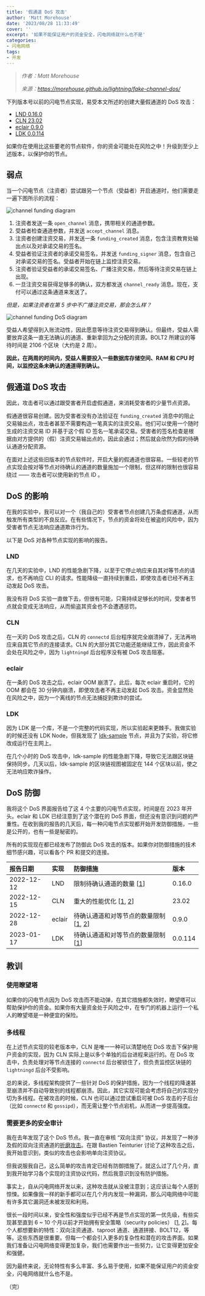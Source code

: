 ```yaml
---
title: '假通道 DoS 攻击'
author: 'Matt Morehouse'
date: '2023/08/28 11:33:49'
cover: ''
excerpt: '如果不能保证用户的资金安全，闪电网络就什么也不是'
categories:
- 闪电网络
tags:
- 开发
---
```



> *作者：Matt Morehouse*
> 
> *来源：<https://morehouse.github.io/lightning/fake-channel-dos/>*



下列版本号以前的闪电节点实现，易受本文所述的创建大量假通道的 DoS 攻击：

- [LND 0.16.0](https://github.com/lightningnetwork/lnd/releases/tag/v0.16.0-beta)
- [CLN 23.02](https://github.com/ElementsProject/lightning/releases/tag/v23.02)
- [eclair 0.9.0](https://github.com/ACINQ/eclair/releases/tag/v0.9.0)
- [LDK 0.0.114](https://github.com/lightningdevkit/rust-lightning/releases/tag/v0.0.114)

如果你在使用比这些要老的节点软件，你的资金可能处在风险之中！升级到至少上述版本，以保护你的节点。

## 弱点

当一个闪电节点（注资者）尝试跟另一个节点（受益者）开启通道时，他们需要走一遍下图所示的流程：

![channel funding diagram](../images/fake-channel-dos/channel_funding.png)

1. 注资者发送一条 `open_channel` 消息，携带相关的通道参数。
2. 受益者检查通道参数，并发送 `accept_channel` 消息。
3. 注资者创建注资交易，并发送一条 `funding_created` 消息，包含注资教育处输出点以及对承诺交易的签名。
4. 受益者验证注资者的承诺交易签名，并发送 `funding_signer` 消息，包含自己对承诺交易的签名。受益者开始在链上监控注资交易。
5. 注资者验证受益者的承诺交易签名、广播注资交易，然后等待注资交易在链上出现。
6. 一旦注资交易获得足够多的确认，双方都发送 `channel_ready` 消息。现在，支付可以通过这条通道来发送了。

*但是，如果注资者在第 5 步中不广播注资交易，那会怎么样？*

![channel funding DoS diagram](../images/fake-channel-dos/channel_funding_dos.png)

受益人希望得到入账流动性，因此愿意等待注资交易得到确认。但最终，受益人需要放弃这条一直无法确认的通道、重新拿回为之分配的资源。BOLT2 所建议的等待时间是 2106 个区块（大约是 2 周）。

**因此，在两周的时间内，受益人需要投入一些数据库存储空间、RAM 和 CPU 时间，以监控这条未确认的通道得到确认。**

## 假通道 DoS 攻击

因此，攻击者可以通过跟受害者开启虚假通道，来消耗受害者的少量节点资源。

假通道很容易创建。因为受害者没有办法验证在 `funding_created` 消息中的阻止交易输出点，攻击者甚至不需要构造一笔真实的注资交易。他们可以使用一个随时生成的注资交易 ID 并基于这个假 ID 签名一笔承诺交易。受害者的签名检查是根据由对方提供的（假）注资交易输出点的，因此会通过；然后就会欣然为假的待确认通道分配资源。

在面对上述这些旧版本的节点软件时，开启大量的假通道也很容易。一些较老的节点实现会按对等节点对待确认的通道的数量施加一个限制，但这样的限制也很容易绕过 —— 攻击者可以使用新的节点 ID 。

## DoS 的影响

在我的实验中，我可以对一个（我自己的）受害者节点创建几万条虚假通道，从而触发所有类型的不良反应。在有些情况下，节点的资金将处在被盗的风险中，因为受害者节点无法响应通道欺诈行为。

以下是 DoS 对各种节点实现的影响的报告。

### LND

在几天的实验中，LND 的性能急剧下降，以至于它停止响应来自其对等节点的请求，也不再响应 CLI 的请求。性能降级一直持续到重启，即使攻击者已经不再主动发起 DoS 攻击。

我没有将 DoS 实验一直做下去，但很有可能，只需持续足够长的时间，受害者节点就会变成无法响应，从而偷盗其资金也不会遭遇惩罚。

### CLN

在一天的 DoS 攻击之后，CLN 的 `connectd` 后台程序就完全崩溃掉了，无法再响应来自其它节点的连接请求。CLN 的大部分其它功能还能继续工作，因此资金不会处在风险之中，因为 `lightningd` 后台程序没有被 DoS 攻击阻塞。

### eclair

在一条的 DoS 攻击之后，eclair OOM 崩溃了。此后，每次 eclair 重启时，它的 OOM 都会在 30 分钟内崩溃，即使攻击者不再主动发起 DoS 攻击。资金显然处在风险之中，因为一个离线的节点无法捕捉到欺诈的尝试。

### LDK

因为 LDK 是一个库，不是一个完整的代码实现，所以实验起来更棘手。我做实验的时候还没有 LDK Node，但我发现了 [ldk-sample](https://github.com/lightningdevkit/ldk-sample) 节点，并且为了实验，将它修改成运行在主网上。

在几个小时的 DoS 攻击中，ldk-sample 的性能急剧下降，导致它无法跟区块链保持同步。几天以后，ldk-sample 的区块链视图被固定在 144 个区块以前，使之无法响应欺诈操作。

## DoS 防御

我将这个 DoS 界面报告给了这 4 个主要的闪电节点实现，时间是在 2023 年开头。eclair 和 LDK 已经注意到了这个潜在的 DoS 界面，但还没有意识到问题的严重性。在收到我的报告的几天后，每一种闪电节点实现都开始开发防御措施，一些是公开的，也有一些是秘密的。

所有的实现现在都已经发布了防御此 DoS 攻击的版本。如果你对防御措施的技术细节感兴趣，可以看各个 PR 和提交的连接。

| 报告日期   | 实现   | 防御措施                                                     | 版本    |
| :--------- | :----- | :----------------------------------------------------------- | :------ |
| 2022-12-12 | LND    | 限制待确认通道的数量 [[1](https://github.com/lightningnetwork/lnd/commit/3f6315242a7ceb160c12f6997f5c020362424877)] | 0.16.0  |
| 2022-12-15 | CLN    | 重大的性能优化 [[1](https://github.com/ElementsProject/lightning/pull/5837), [2](https://github.com/ElementsProject/lightning/pull/5849)] | 23.02   |
| 2022-12-28 | eclair | 待确认通道和对等节点的数量限制 [[1](https://github.com/ACINQ/eclair/pull/2552), [2](https://github.com/ACINQ/eclair/pull/2601)] | 0.9.0   |
| 2023-01-17 | LDK    | 待确认通道和对等节点的数量限制 [[1](https://github.com/lightningdevkit/rust-lightning/pull/1988)] | 0.0.114 |

## 教训

### 使用瞭望塔

如果你的闪电节点因为 DoS 攻击而不能动弹，在其它措施都失效时，瞭望塔可以帮助保护你的资金。如果你有大量资金处于风险之中，在专门的机器上运行一个私人的瞭望塔是一种便宜的保险。

### 多线程

在上述节点实现的较老版本中，CLN 是唯一一种可以清楚地在 DoS 攻击下保护用户资金的实现，因为 CLN 实际上是以多个单独的后台进程来运行的。在 DoS 攻击中，负责处理对等节点连接的 `connectd` 后台被锁住了，但负责监控区块链的 `lightningd` 后台不受影响。

总的来说，多线程架构提供了一些针对 DoS 的保护措施，因为一个线程的降速甚至崩溃并不自动导致别的线程都崩溃。因此，其它实现可能会考虑将自己的实现分切为多线程。在被攻击的时候，CLN 也可以通过尝试重启可被 DoS 攻击的子后台（比如 `connectd` 和 `gossipd`），而无需让整个节点宕机，从而进一步提高强度。

### 需要更多的安全审计

我在去年发现了这个 DoS 节点。我一直在审核 “双向注资” 协议，并发现了一种涉及假的双向注资通道的[折磨攻击](https://github.com/lightning/bolts/pull/851#discussion_r997537630)。在跟 Bastien Teinturier 讨论了这种攻击之后，我开始意识到，类似的攻击也会影响单向注资协议。

但我说服我自己，这么简单的攻击肯定已经有防御措施了。就这么过了几个月，直到我开始学习各个实现的注资协议代码，然后我意识到没有防护措施。

事实上，自从闪电网络开发以来，这种攻击就从没被注意到；这应该让每个人感到惊悚。如果像我一样的新手都可以在几个月内发现一种漏洞，那么闪电网络中可能有许多其它漏洞还未被发现和利用。

很长一段时间以来，安全性和强度似乎已经不再是节点实现的第一优先级，有些实现甚至直到 6 ~ 10 个月以前才开始拥有安全策略（security policies） [[1](https://github.com/lightningnetwork/lnd/commit/609cc8b883c7e6186e447e8d7e6349688d78d4fd), [2](https://github.com/ElementsProject/lightning/commit/e29fd2a8e26d655a7fb0f8b1c18092c2cdd787da)]。每个人都想要新的特性：双向注资通道、taproot 通道、通道拼接、BOLT12，等等。这些东西是很重要。但每一个都会引入更多的复杂性和潜在的攻击界面。如果我们准备让闪电网络变得更加复杂，我们也需要作出一些努力，让它变得更加安全和强健。

因为最终来说，无论特性有多么丰富、多么易于使用，如果不能保证用户的资金安全，闪电网络就什么也不是。

（完）
